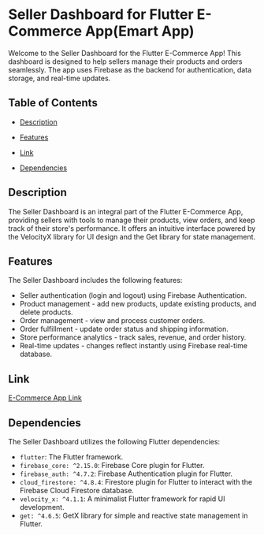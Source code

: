 # Seller Dashboard for Flutter E-Commerce App(Emart App)

Welcome to the Seller Dashboard for the Flutter E-Commerce App! This dashboard is designed to help sellers manage their products and orders seamlessly. The app uses Firebase as the backend for authentication, data storage, and real-time updates.

## Table of Contents

- [Description](#description)
- [Features](#features)

- [Link](#link)

- [Dependencies](#dependencies)

## Description

The Seller Dashboard is an integral part of the Flutter E-Commerce App, providing sellers with tools to manage their products, view orders, and keep track of their store's performance. It offers an intuitive interface powered by the VelocityX library for UI design and the Get library for state management.

## Features

The Seller Dashboard includes the following features:

- Seller authentication (login and logout) using Firebase Authentication.
- Product management - add new products, update existing products, and delete products.
- Order management - view and process customer orders.
- Order fulfillment - update order status and shipping information.
- Store performance analytics - track sales, revenue, and order history.
- Real-time updates - changes reflect instantly using Firebase real-time database.

## Link

[E-Commerce App Link](https://github.com/Jay-Shapariya/Flutter_E-Commerce_APP)

## Dependencies

The Seller Dashboard utilizes the following Flutter dependencies:

- `flutter`: The Flutter framework.
- `firebase_core: ^2.15.0`: Firebase Core plugin for Flutter.
- `firebase_auth: ^4.7.2`: Firebase Authentication plugin for Flutter.
- `cloud_firestore: ^4.8.4`: Firestore plugin for Flutter to interact with the Firebase Cloud Firestore database.
- `velocity_x: ^4.1.1`: A minimalist Flutter framework for rapid UI development.
- `get: ^4.6.5`: GetX library for simple and reactive state management in Flutter.
